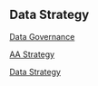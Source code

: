 ## Data Strategy

[Data Governance](https://www.lightsondata.com/10-key-components-of-a-data-governance-program/)

[AA Strategy](https://hbr.org/2020/03/whats-the-best-approach-to-data-analytics?ab=hero-subleft-2&utm_source=linkedin&utm_campaign=hbr&utm_medium=social)

[Data Strategy](https://www.youtube.com/watch?v=m8CDeFNdtzI)
